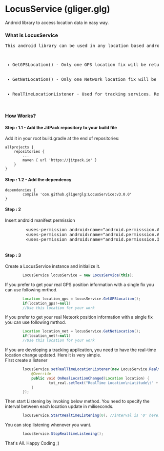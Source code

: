 # LocusService (gliger.glg)
Android library to access location data in easy way.


<h3>What is LocusService</h3>

<pre>This android library can be used in any location based android application in easy way.
<ul>
  <li>GetGPSLocation() - Only one GPS location fix will be returned</li>
  <li>GetNetLocation() - Only one Network location fix will be returned</li>
  <li>RealTimeLocationListener - Used for tracking services. Real-time location will be returned</li>
</ul></pre>

<h3>How Works?</h3>

<h4>Step : 1.1 -  Add the JitPack repository to your build file </h4>
Add it in your root build.gradle at the end of repositories:

	allprojects {
		repositories {
			...
			maven { url 'https://jitpack.io' }
		}
	}
	

<h4>Step : 1.2 -  Add the dependency</h4>

	dependencies {
	        compile 'com.github.gligerglg:LocusService:v3.0.0'
	}


<h4>Step : 2</h4>
Insert android manifest permission 


<pre>
        &ltuses-permission android:name="android.permisssion.ACCESS_FINE_LOCATION"/&gt
        &ltuses-permission android:name="android.permisssion.ACCESS_COARSE_LOCATION"/&gt
        &ltuses-permission android:name="android.permisssion.INTERNET"/&gt
	
</pre>

<h4>Step : 3</h4>
Create a LocusService instance and initialize it.

```java
        LocusService locusService = new LocusService(this);
```


If you prefer to get your real GPS position information with a single fix you can use following mrthod.


```java
        Location location_gps = locusService.GetGPSLocation();
        if(location_gps!=null)
		//Use this location for your work
```


If you prefer to get your real Neteork position information with a single fix you can use following mrthod.

```java
        Location location_net = locusService.GetNetLocation();
        if(location_net!=null)
		//Use this location for your work
```


If you are developing a tracking application, you need to have the real-time location change updated. Here it is very simple.<br>
First create a listener<br>

```java
        locusService.setRealTimeLocationListener(new LocusService.RealtimeListenerService() {
            @Override
            public void OnRealLocationChanged(Location location) {
                    txt_real.setText("RealTime Location\nLatitude\t" + location.getLatitude() + "\nLongitude\t" + 				    	location.getLongitude());
            }
        });
```

Then start Listening by invoking below method. You need to specify the interval between each location update in miliseconds.

```java
        locusService.StartRealtimeListening(0); //interval is '0' here.
```

You can stop listening whenever you want.

```java
        locusService.StopRealtimeListening();
```


That's All. Happy Coding ;)
